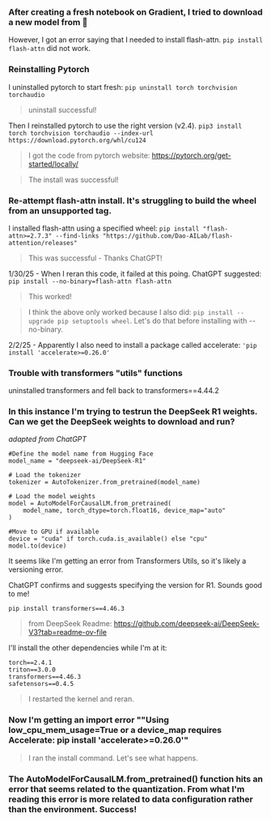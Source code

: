 ﻿### After creating a fresh notebook on Gradient, I tried to download a new model from 🤗
However, I got an error saying that I needed to install flash-attn. `pip install flash-attn` did not work.

### Reinstalling Pytorch
I uninstalled pytorch to start fresh:
`pip uninstall torch torchvision torchaudio`
>uninstall successful!

Then I reinstalled pytorch to use the right version (v2.4).
`pip3 install torch torchvision torchaudio --index-url https://download.pytorch.org/whl/cu124`
>I got the code from pytorch website: https://pytorch.org/get-started/locally/

>The install was successful!


### Re-attempt flash-attn install. It's struggling to build the wheel from an unsupported tag.
I installed flash-attn using a specified wheel: `pip install "flash-attn>=2.7.3" --find-links "https://github.com/Dao-AILab/flash-attention/releases"`
>This was successful - Thanks ChatGPT!

1/30/25 - When I reran this code, it failed at this poing. ChatGPT suggested: `pip install --no-binary=flash-attn flash-attn`
>This worked!

> I think the above only worked because I also did: `pip install --upgrade pip setuptools wheel`. Let's do that before installing with --no-binary.

2/2/25 - Apparently I also need to install a package called accelerate: `'pip install 'accelerate>=0.26.0'`

### Trouble with transformers "utils" functions
uninstalled transformers and fell back to transformers==4.44.2

### In this instance I'm trying to testrun the DeepSeek R1 weights. Can we get the DeepSeek weights to download and run?
_adapted from ChatGPT_
```
#Define the model name from Hugging Face
model_name = "deepseek-ai/DeepSeek-R1"

# Load the tokenizer
tokenizer = AutoTokenizer.from_pretrained(model_name)

# Load the model weights
model = AutoModelForCausalLM.from_pretrained(
    model_name, torch_dtype=torch.float16, device_map="auto"
)

#Move to GPU if available
device = "cuda" if torch.cuda.is_available() else "cpu"
model.to(device)
```
It seems like I'm getting an error from Transformers Utils, so it's likely a versioning error.

ChatGPT confirms and suggests specifying the version for R1. Sounds good to me!

`pip install transformers==4.46.3`
>from DeepSeek Readme: https://github.com/deepseek-ai/DeepSeek-V3?tab=readme-ov-file

I'll install the other dependencies while I'm at it:
```
torch==2.4.1
triton==3.0.0
transformers==4.46.3
safetensors==0.4.5
```
>I restarted the kernel and reran.
### Now I'm getting an import error ""Using low_cpu_mem_usage=True or a device_map requires Accelerate: pip install 'accelerate>=0.26.0'"

>I ran the install command. Let's see what happens.

### The AutoModelForCausalLM.from_pretrained() function hits an error that seems related to the quantization. From what I'm reading this error is more related to data configuration rather than the environment. Success!